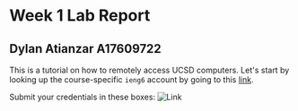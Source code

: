 # Week 1 Lab Report
## Dylan Atianzar A17609722
This is a tutorial on how to remotely access UCSD computers.
Let's start by looking up the course-specific `ieng6` account by going to this [link](https://sdacs.ucsd.edu/~icc/index.php).

Submit your credentials in these boxes:
![Link]()
